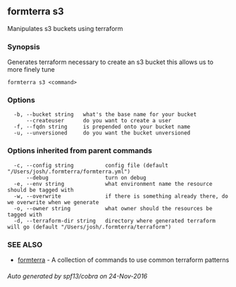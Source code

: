 ## formterra s3

Manipulates s3 buckets using terraform

### Synopsis


Generates terraform necessary to create an s3 bucket
	this allows us to more finely tune
	

```
formterra s3 <command>
```

### Options

```
  -b, --bucket string   what's the base name for your bucket
      --createuser      do you want to create a user
  -f, --fqdn string     is prepended onto your bucket name
  -u, --unversioned     do you want the bucket unversioned
```

### Options inherited from parent commands

```
  -c, --config string          config file (default "/Users/josh/.formterra/formterra.yml")
      --debug                  turn on debug
  -e, --env string             what environment name the resource should be tagged with 
  -w, --overwrite              if there is something already there, do we overwrite when we generate
  -o, --owner string           what owner should the resources be tagged with
  -d, --terraform-dir string   directory where generated terraform will go (default "/Users/josh/.formterra/terraform")
```

### SEE ALSO
* [formterra](formterra.md)	 - A collection of commands to use common terraform patterns

###### Auto generated by spf13/cobra on 24-Nov-2016
